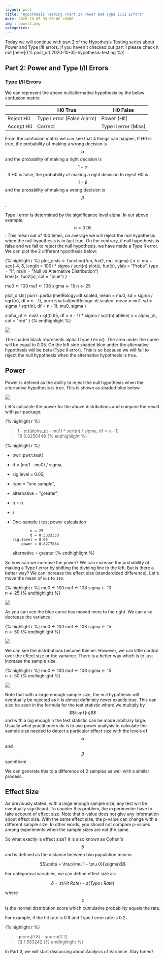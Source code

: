 ```yaml
---
layout: post
title: "Hypothesis Testing (Part 2) Power and Type I/II Errors"
date: 2020-10-05 03:30:06 +0800
img : power2.png
categories:
---
```


Today we will continue with part 2 of the Hypothesis Testing series about Power and Type I/II errors. If you haven't checked out part 1 please check it out [here]({% post_url 2020-10-05-hypothesis-testing %})

## Part 2: Power and Type I/II Errors

### Type I/II Errors

We can represent the above null/alternative hypothesis by the below confusion matrix:

|           | H0 True                    | H0 False               |
|-----------|----------------------------|------------------------|
| Reject H0 | Type I error (False Alarm) | Power (Hit)            |
| Accept H0 | Correct                    | Type II error (Miss)   |

From the confusion matrix we can see that 4 things can happen, If H0 is true, the probability of making a wrong decision is $$\alpha$$ and the probability of making a right decision is $$1 - \alpha$$. If H0 is false, the probability of making a right decision to reject H0 is $$1 - \beta$$ and the probability of making a wrong decision is $$\beta$$.

Type I error is determined by the significance level alpha. In our above example, $$\alpha = 0.05$$. This mean out of 100 times, on average we will reject the null hypothesis when the null hypothesis is in fact true. On the contrary, if null hypothesis is false and we fail to reject the null hypothesis, we have made a Type II error. We can plot the 2 different hypothesis below:

{% highlight r %}
plot_dists <- function(fun, fun2, mu, sigma) {
  x <- mu + seq(-4, 6, length = 100) * sigma / sqrt(n)
  plot(x, fun(x), ylab = "Probs", type = "l", main = "Null vs Alternative Distribution")      
  lines(x, fun2(x), col = "blue")
}

mu0 <- 100
mu1 <- 108
sigma <- 15
n <- 25

plot_dists(
  purrr::partial(metRology::dt.scaled, mean = mu0, sd = sigma / sqrt(n), df = n - 1),
  purrr::partial(metRology::dt.scaled, mean = mu1, sd = sigma / sqrt(n), df = n - 1),
  mu0,
  sigma
)

alpha_pt <- mu0 + qt(0.95, df = n - 1) * sigma / sqrt(n)
abline(
  v = alpha_pt,
  col = "red"
)
{% endhighlight %}

![](/assets/img/power2.png)

The shaded black represents alpha (Type I error). The area under the curve will be equal to 0.05. On the left side shaded blue under the alternative hypothesis will be beta (Type II error). This is so because we will fail to reject the null hypothesis when the alternative hypothesis is true.

## Power

Power is defined as the ability to reject the null hypothesis when the alternative hypothesis is true. This is shown as shaded blue below:

![](/assets/img/power7.png)

Let's calculate the power for the above distributions and compare the result with `pwr` package.

{% highlight r %}
> 1 - pt((alpha_pt - mu1) * sqrt(n) / sigma, df = n - 1)    
[1] 0.8256449
{% endhighlight %}

{% highlight r %}
+ pwr::pwr.t.test(
+   d = (mu1 - mu0) / sigma,
+   sig.level = 0.05,
+   type = "one.sample",
+   alternative = "greater",
+   n = n
+ )
+ 
     One-sample t test power calculation     

              n = 25
              d = 0.5333333
      sig.level = 0.05
          power = 0.8277834
    alternative = greater
{% endhighlight %}

So how can we increase the power? We can increase the probability of making a Type I error by shifting the dividing line to the left. But is there a better way? We can increase the effect size (standardized difference). Let's move the mean of `mu1` to `110`.

{% highlight r %}
mu0 <- 100
mu1 <- 108
sigma <- 10   
n <- 25
{% endhighlight %}

![](/assets/img/power3.png)

As you can see the blue curve has moved more to the right. We can also decrease the variance:

{% highlight r %}
mu0 <- 100
mu1 <- 108
sigma <- 15   
n <- 50
{% endhighlight %}

![](/assets/img/power4.png)

We can see the distributions become thinner. However, we can little control over the effect size or the variance. There is a better way which is to just increase the sample size.

{% highlight r %}
mu0 <- 100
mu1 <- 108
sigma <- 15   
n <- 50
{% endhighlight %}

![](/assets/img/power5.png)

Note that with a large enough sample size, the null hypothesis will eventually be rejected as it is almost definitely never exactly true. This can also be seen in the formula for the test statistic where we multiply by $$\sqrt{n}$$ and with a big enough n the test statistic can be made arbitrary large. Usually what practitioners do is to use power analysis to calculate the sample size needed to detect a particular effect size with the levels of $$\alpha$$ and $$\beta$$ specificed.

We can generate this to a difference of 2 samples as well with a similar process. 

## Effect Size

As previously stated, with a large enough sample size, any test will be eventually significant. To counter this problem, the experimenter have to take account of effect size. Note that p-value does not give any information about effect size. With the same effect size, the p-value can change with a different sample size. In other words, you should not compare p-values among experiments when the sample sizes are not the same.

So what exactly is effect size? It is also known as Cohen's $$\delta$$ and is defined as the distance between two population means:

$$\delta = \frac{\mu 1 - \mu 0}{\sigma}$$

For categorical variables, we can define effect size as:

$$\delta = z(Hit\: Rate) - z(Type\:I\:Rate)$$

where $$z$$ is the normal distribution score which cumulative probability equals the rate.

For example, if the hit rate is 0.8 and Type I error rate is 0.2:

{% highlight r %}
> qnorm(0.8) - qnorm(0.2)  
[1] 1.683242
{% endhighlight %}


In Part 3, we will start discussing about Analysis of Variance. Stay tuned!
